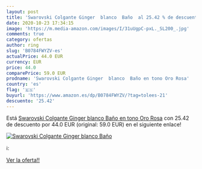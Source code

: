 ```yaml
---
layout: post
title: 'Swarovski Colgante Ginger  blanco  Baño  al 25.42 % de descuento'
date: 2020-10-23 17:34:15
image: 'https://m.media-amazon.com/images/I/31uUgpC-pxL._SL200_.jpg'
comments: true
category: ofertas
author: ring
slug: 'B0784FWYZV-es'
actualPrice: 44.0 EUR
currency: EUR
price: 44.0
comparePrice: 59.0 EUR
prodname: 'Swarovski Colgante Ginger  blanco  Baño en tono Oro Rosa'
country: 'es'
flag: '🇪🇸'
buyurl: 'https://www.amazon.es/dp/B0784FWYZV/?tag=tolees-21'
descuento: '25.42'
---
```


Está [Swarovski Colgante Ginger  blanco  Baño en tono Oro Rosa](https://www.amazon.es/dp/B0784FWYZV/?tag=tolees-21) con 25.42 de descuento por 44.0 EUR (original: 59.0 EUR) en el siguiente enlace!

[![Swarovski Colgante Ginger  blanco  Baño ](https://m.media-amazon.com/images/I/31uUgpC-pxL._SL200_.jpg)](https://www.amazon.es/dp/B0784FWYZV/?tag=tolees-21)

ℹ️:


[Ver la oferta!!](https://www.amazon.es/dp/B0784FWYZV/?tag=tolees-21)
